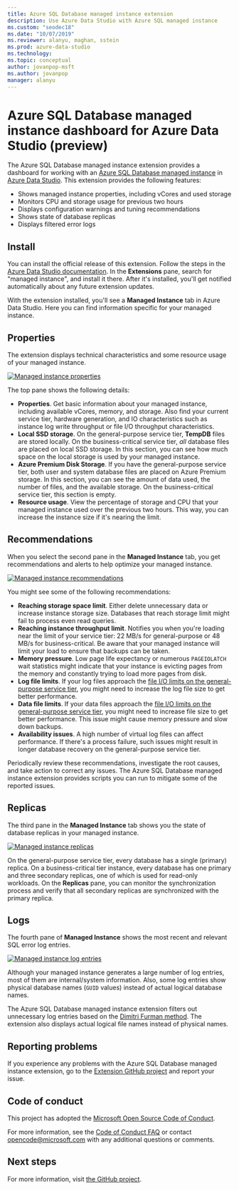 ```yaml
---
title: Azure SQL Database managed instance extension
description: Use Azure Data Studio with Azure SQL managed instance
ms.custom: "seodec18"
ms.date: "10/07/2019"
ms.reviewer: alanyu, maghan, sstein
ms.prod: azure-data-studio
ms.technology: 
ms.topic: conceptual
author: jovanpop-msft
ms.author: jovanpop
manager: alanyu
---
```


# Azure SQL Database managed instance dashboard for Azure Data Studio (preview)

The Azure SQL Database managed instance extension provides a dashboard for working with an [Azure SQL Database managed instance](https://docs.microsoft.com/azure/sql-database/sql-database-managed-instance-index) in [Azure Data Studio](https://github.com/Microsoft/azuredatastudio). This extension provides the following features:

- Shows managed instance properties, including vCores and used storage
- Monitors CPU and storage usage for previous two hours
- Displays configuration warnings and tuning recommendations
- Shows state of database replicas
- Displays filtered error logs

## Install

You can install the official release of this extension. Follow the steps
in the [Azure Data Studio documentation](https://docs.microsoft.com/sql/azure-data-studio/extensions).
In the **Extensions** pane, search for "managed instance", and install it there. After it's installed, you'll get notified automatically about any future extension updates.

With the extension installed, you'll see a **Managed Instance** tab in Azure Data Studio. Here you can find information specific for your managed instance.

## Properties

The extension displays technical characteristics and some resource usage of your managed instance.

[ ![Managed instance properties](media/azure-sql-mi-extension/ads-mi-tab1.png )](media/azure-sql-mi-extension/ads-mi-tab1.png#lightbox)

The top pane shows the following details:

- **Properties**. Get basic information about your managed instance, including available vCores, memory, and storage. Also find your current service tier, hardware generation, and IO characteristics such as instance log write throughput or file I/O throughput characteristics.
- **Local SSD storage**. On the general-purpose service tier, **TempDB** files are stored locally. On the business-critical service tier, _all_ database files are placed on local SSD storage. In this section, you can see how much space on the local storage is used by your managed instance.
- **Azure Premium Disk Storage**. If you have the general-purpose service tier, both user and system database files are placed on Azure Premium storage. In this section, you can see the amount of data used, the number of files, and the available storage. On the business-critical service tier, this section is empty.
- **Resource usage**. View the percentage of storage and CPU that your managed instance used over the previous two hours. This way, you can increase the instance size if it's nearing the limit.

## Recommendations

When you select the second pane in the **Managed Instance** tab, you get recommendations and alerts to help optimize your managed instance.

[ ![Managed instance recommendations](media/azure-sql-mi-extension/ads-mi-tab2.png )](media/azure-sql-mi-extension/ads-mi-tab2.png#lightbox)

You might see some of the following recommendations:

- **Reaching storage space limit**. Either delete unnecessary data or increase instance storage size. Databases that reach storage limit might fail to process even read queries.
- **Reaching instance throughput limit**. Notifies you when you're loading near the limit of your service tier: 22 MB/s for general-purpose or 48 MB/s for business-critical. Be aware that your managed instance will limit your load to ensure that backups can be taken.
- **Memory pressure**. Low page life expectancy or numerous `PAGEIOLATCH` wait statistics might indicate that your instance is evicting pages from the memory and constantly trying to load more pages from disk.
- **Log file limits**. If your log files approach the [file I/O limits on the general-purpose service tier](https://docs.microsoft.com/azure/sql-database/sql-database-managed-instance-resource-limits#file-io-characteristics-in-general-purpose-tier), you might need to increase the log file size to get better performance.
- **Data file limits**. If your data files approach the [file I/O limits on the general-purpose service tier](https://docs.microsoft.com/azure/sql-database/sql-database-managed-instance-resource-limits#file-io-characteristics-in-general-purpose-tier), you might need to increase file size to get better performance. This issue might cause memory pressure and slow down backups.
- **Availability issues**. A high number of virtual log files can affect performance. If there's a process failure, such issues might result in longer database recovery on the general-purpose service tier.

Periodically review these recommendations, investigate the root causes, and take action to correct any issues. The Azure SQL Database managed instance extension provides scripts you can run to mitigate some of the reported issues.

## Replicas

The third pane in the **Managed Instance** tab shows you the state of database replicas in your managed instance.

[ ![Managed instance replicas](media/azure-sql-mi-extension/ads-mi-tab3.png )](media/azure-sql-mi-extension/ads-mi-tab3.png#lightbox)

On the general-purpose service tier, every database has a single (primary) replica. On a business-critical tier instance, every database has one primary and three secondary replicas, one of which is used for read-only workloads. On the **Replicas** pane, you can monitor the synchronization process and verify that all secondary replicas are synchronized with the primary replica.

## Logs

The fourth pane of **Managed Instance** shows the most recent and relevant SQL error log entries.

[ ![Managed instance log entries](media/azure-sql-mi-extension/ads-mi-tab4.png )](media/azure-sql-mi-extension/ads-mi-tab4.png#lightbox)

Although your managed instance generates a large number of log entries, most of them are internal/system information. Also, some log entries show physical database names (`GUID` values) instead of actual logical database names.

The Azure SQL Database managed instance extension filters out unnecessary log entries based on the [Dimitri Furman method](https://techcommunity.microsoft.com/t5/DataCAT/Azure-SQL-DB-Managed-Instance-sp-readmierrorlog/ba-p/305506). The extension also displays actual logical file names instead of physical names.

## Reporting problems

If you experience any problems with the Azure SQL Database managed instance extension, go to the [Extension GitHub project](https://github.com/JocaPC/AzureDataStudio-Managed-Instance/issues) and report your issue.

## Code of conduct

This project has adopted the [Microsoft Open Source Code of Conduct][conduct-code].

For more information, see the [Code of Conduct FAQ][conduct-FAQ] or contact [opencode@microsoft.com][conduct-email] with any additional questions or comments.

## Next steps

For more information, visit [the GitHub project](https://github.com/JocaPC/AzureDataStudio-Managed-Instance/).

[conduct-code]: https://opensource.microsoft.com/codeofconduct/
[conduct-FAQ]: https://opensource.microsoft.com/codeofconduct/faq/
[conduct-email]: mailto:opencode@microsoft.com
